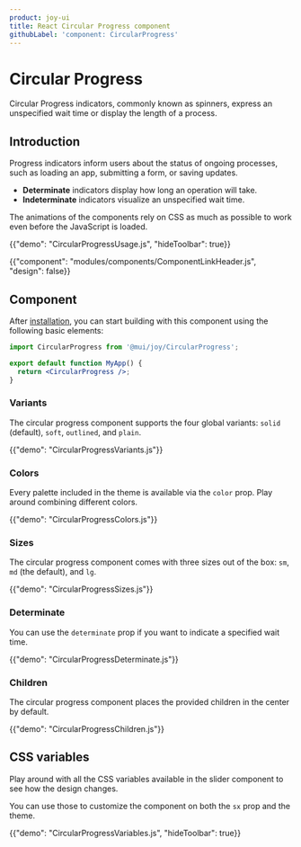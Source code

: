 ```yaml
---
product: joy-ui
title: React Circular Progress component
githubLabel: 'component: CircularProgress'
---
```


# Circular Progress

<p class="description">Circular Progress indicators, commonly known as spinners, express an unspecified wait time or display the length of a process.</p>

## Introduction

Progress indicators inform users about the status of ongoing processes, such as loading an app, submitting a form, or saving updates.

- **Determinate** indicators display how long an operation will take.
- **Indeterminate** indicators visualize an unspecified wait time.

The animations of the components rely on CSS as much as possible to work even before the JavaScript is loaded.

{{"demo": "CircularProgressUsage.js", "hideToolbar": true}}

{{"component": "modules/components/ComponentLinkHeader.js", "design": false}}

## Component

After [installation](/joy-ui/getting-started/installation/), you can start building with this component using the following basic elements:

```jsx
import CircularProgress from '@mui/joy/CircularProgress';

export default function MyApp() {
  return <CircularProgress />;
}
```

### Variants

The circular progress component supports the four global variants: `solid` (default), `soft`, `outlined`, and `plain`.

{{"demo": "CircularProgressVariants.js"}}

### Colors

Every palette included in the theme is available via the `color` prop.
Play around combining different colors.

{{"demo": "CircularProgressColors.js"}}

### Sizes

The circular progress component comes with three sizes out of the box: `sm`, `md` (the default), and `lg`.

{{"demo": "CircularProgressSizes.js"}}

### Determinate

You can use the `determinate` prop if you want to indicate a specified wait time.

{{"demo": "CircularProgressDeterminate.js"}}

### Children

The circular progress component places the provided children in the center by default.

{{"demo": "CircularProgressChildren.js"}}

## CSS variables

Play around with all the CSS variables available in the slider component to see how the design changes.

You can use those to customize the component on both the `sx` prop and the theme.

{{"demo": "CircularProgressVariables.js", "hideToolbar": true}}
